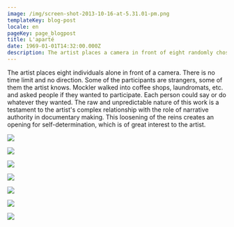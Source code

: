 ```yaml
---
image: /img/screen-shot-2013-10-16-at-5.31.01-pm.png
templateKey: blog-post
locale: en
pageKey: page_blogpost
title: L'aparté
date: 1969-01-01T14:32:00.000Z
description: The artist places a camera in front of eight randomly chosen people
---
```

The artist places eight individuals alone in front of a camera. There is no time limit and no direction. Some of the participants are strangers, some of them the artist knows. Mockler walked into coffee shops, laundromats, etc. and asked people if they wanted to participate. Each person could say or do whatever they wanted. The raw and unpredictable nature of this work is a testament to the artist's complex relationship with the role of narrative authority in documentary making. This loosening of the reins creates an opening for self-determination, which is of great interest to the artist. 

![](/img/screen-shot-2013-10-16-at-5.26.09-pm.png)

![](/img/screen-shot-2013-10-16-at-5.27.49-pm.png)

![](/img/screen-shot-2013-10-16-at-5.30.00-pm.png)

![](/img/screen-shot-2013-10-16-at-5.40.11-pm.png)

![](/img/screen-shot-2013-10-16-at-5.39.39-pm.png)

![](/img/screen-shot-2013-10-16-at-5.29.06-pm.png)

![](/img/screen-shot-2013-10-16-at-5.29.31-pm.png)
